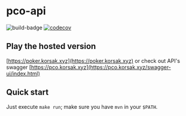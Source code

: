 # pco-api
![build-badge](https://github.com/korsakjakub/pco-api/actions/workflows/main.yml/badge.svg)
[![codecov](https://codecov.io/gh/korsakjakub/pco-api/graph/badge.svg?token=QL9PW2OBP5)](https://codecov.io/gh/korsakjakub/pco-api)

## Play the hosted version
[https://poker.korsak.xyz](https://poker.korsak.xyz)
or check out API's swagger [https://pco.korsak.xyz](https://pco.korsak.xyz/swagger-ui/index.html)

## Quick start
Just execute `make run`; make sure you have `mvn` in your `$PATH`.
